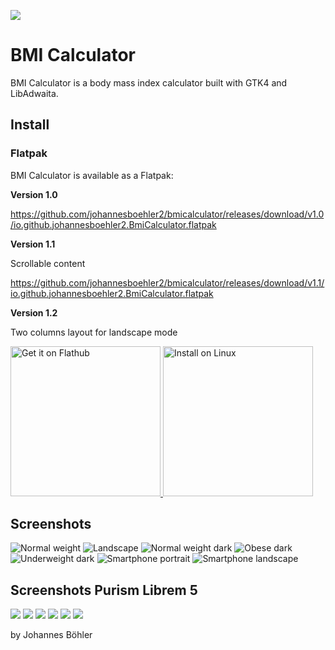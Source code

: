 
![](data/icons/hicolor/scalable/apps/io.github.johannesboehler2.BmiCalculator.svg)

# BMI Calculator

BMI Calculator is a body mass index calculator built with GTK4 and LibAdwaita.

## Install
### Flatpak
BMI Calculator is available as a Flatpak:

__Version 1.0__

<a href="
https://github.com/johannesboehler2/bmicalculator/releases/download/v1.0/io.github.johannesboehler2.BmiCalculator.flatpak">
https://github.com/johannesboehler2/bmicalculator/releases/download/v1.0/io.github.johannesboehler2.BmiCalculator.flatpak</a>

__Version 1.1__

Scrollable content

<a href="
https://github.com/johannesboehler2/bmicalculator/releases/download/v1.1/io.github.johannesboehler2.BmiCalculator.flatpak">
https://github.com/johannesboehler2/bmicalculator/releases/download/v1.1/io.github.johannesboehler2.BmiCalculator.flatpak</a>

__Version 1.2__

Two columns layout for landscape mode



<a href='https://flathub.org/apps/io.github.johannesboehler2.BmiCalculator'>
  <img width='240' alt='Get it on Flathub' src='https://flathub.org/api/badge?locale=en'/>
</a>

<a href='appstream://io.github.johannesboehler2.BmiCalculator'>
    <img width='240' alt='Install on Linux' src='https://raw.githubusercontent.com/johannesboehler2/bmicalculator/refs/heads/main/data/icons/install_on_linux.svg'/>
</a>



## Screenshots

![Normal weight](data/screenshots/screenshot-light-normal-weight.png)
![Landscape](data/screenshots/screenshot-light-landscape.png)
![Normal weight dark](data/screenshots/screenshot-dark-normal-weight.png)
![Obese dark](data/screenshots/screenshot-dark-obese.png)
![Underweight dark](data/screenshots/screenshot-dark-underweight.png)
![Smartphone portrait](data/screenshots/screenshot-dark-phone-portrait.png)
![Smartphone landscape](data/screenshots/screenshot-dark-phone-landscape.png)


## Screenshots Purism Librem 5

![](data/screenshots/screenshot-dark-about_L5.png)
![](data/screenshots/screenshot-dark-normal-weight-l5.png)
![](data/screenshots/screenshot-dark-obese-L5.png)
![](data/screenshots/screenshot-light-about-L5.png)
![](data/screenshots/screenshot-light-normal-weight-L5.png)
![](data/screenshots/screenshot-light-obese-L5.png)



by Johannes Böhler
